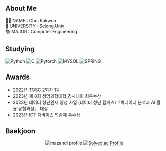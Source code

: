 ## About Me

👨‍🎓 NAME : Choi Rakwon <br>
🏫 UNIVERSITY : Sejong.Univ  
📚 MAJOR : Computer Engineering

## Studying
![Python](https://img.shields.io/badge/Python-3776AB?style=for-the-badge&logo=Python&logoColor=white)
![C](https://img.shields.io/badge/C-00599C?style=for-the-badge&logo=c&logoColor=white)
![Pytorch](https://img.shields.io/badge/PyTorch-EE4C2C?style=for-the-badge&logo=PyTorch&logoColor=white)
![MYSQL](https://img.shields.io/badge/MySQL-005C84?style=for-the-badge&logo=mysql&logoColor=white)
![SPRING](https://img.shields.io/badge/Spring-6DB33F?style=for-the-badge&logo=spring&logoColor=white)

## Awards
- 2022년 TOSC 2회차 1등
- 2023년 제 8회 생명과학대학 경시대회 최우수상
- 2023년 데이터 청년인재 양성 사업 (데이터 청년 캠퍼스)『빅데이터 분석과 AI 활용 융합과정』 대상
- 2023년 IOT 디바이스 학술제 우수상

## Baekjoon
<div align = 'center'>
  
  ![mazandi profile](http://mazandi.herokuapp.com/api?handle=rakwon1617&theme=warm)
  [![Solved.ac Profile](http://mazassumnida.wtf/api/v2/generate_badge?boj=rakwon1617)](https://solved.ac/rakwon1617/)

  
</div>











  <!--

https://github.com/alexandresanlim/Badges4-README.md-Profile/blob/master/README.md

  ![header](https://capsule-render.vercel.app/api?type=slice&color=auto&height=200&section=header&text=Paradise&desc=ChoiRakWon&fontSize=60&rotate=14&fontAlignY=25&fontAlign=75&descAlignY=43&descAlign=80&&animation=twinkling)
  
  <a href="https://hits.seeyoufarm.com"><img src="https://hits.seeyoufarm.com/api/count/incr/badge.svg?url=https%3A%2F%2Fgithub.com%2Ffkrdnjs&count_bg=%23883DC8&title_bg=%23555555&icon=&icon_color=%23E7E7E7&title=hits&edge_flat=false"/></a>

  
## 공부중인 언어
<img src="https://img.shields.io/badge/C-A8B9CC?style=flat-square&logo=C&logoColor=white"/>
<img src="https://img.shields.io/badge/PYTHON-3776AB?style=flat-square&logo=Python&logoColor=white"/>

## 공부할 언어
<img src="https://img.shields.io/badge/C++-00599C?style=flat-square&logo=c%2B%2B&logoColor=white"/>
<img src="https://img.shields.io/badge/JAVA-3776AB?style=flat-square&logo=''&logoColor=white"/>
  
  ## 다뤄본 것들
  <img src="https://img.shields.io/badge/HTML-#FF9E0F?style=flat-square&logo=HTML5&logoColor=white"/></a>
  <img src="https://img.shields.io/badge/CSS-#1572B6?style=flat-square&logo=CSS3&logoColor=white"/></a>
  <img src="https://img.shields.io/badge/JavaScript-#F7DF1E?style=flat-square&logo=JavaScript&logoColor=white"/></a>
  <img src="https://img.shields.io/badge/Django-#092E20?style=flat-square&logo=Django&logoColor=white"/></a>

-->
